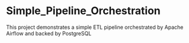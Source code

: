 # Simple_Pipeline_Orchestration
This project demonstrates a simple ETL pipeline orchestrated by  Apache Airflow and backed by PostgreSQL
